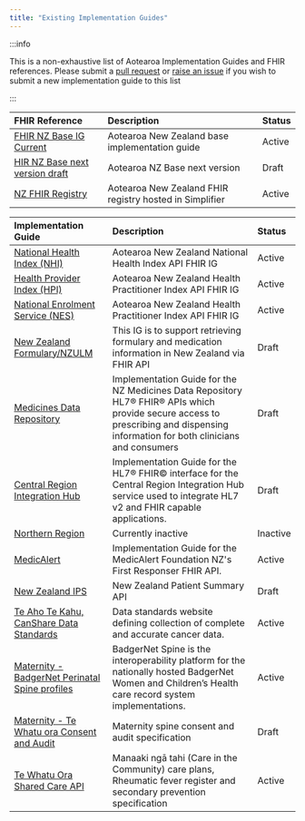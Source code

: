 ```yaml
---
title: "Existing Implementation Guides"
---
```




:::info

This is a non-exhaustive list of Aotearoa Implementation Guides and FHIR references. Please submit a [pull request](/community/get-involved/03.2-contributing) or [raise an issue](/community/get-involved/03.1-participating#issues) if you wish to submit a new implementation guide to this list

:::

| FHIR Reference                                                            | Description                                             | Status |
| :------------------------------------------------------------------------ | :------------------------------------------------------ | :----- |
| [FHIR NZ Base IG Current](https://fhir.org.nz)                            | Aotearoa New Zealand base implementation guide          | Active |
| [HIR NZ Base next version draft](https://build.fhir.org/ig/HL7NZ/nzbase/) | Aotearoa NZ Base next version                           | Draft  |
| [NZ FHIR Registry](https://simplifier.net/organization/nz-fhir-registry)  | Aotearoa New Zealand FHIR registry hosted in Simplifier | Active |

| Implementation Guide                                                                                            | Description                                                                                                                                                                         | Status   |
| :-------------------------------------------------------------------------------------------------------------- | :---------------------------------------------------------------------------------------------------------------------------------------------------------------------------------- | :------- |
| [National Health Index (NHI)](https://nhi-ig.hip.digital.health.nz)                                             | Aotearoa New Zealand National Health Index API FHIR IG                                                                                                                              | Active   |
| [Health Provider Index (HPI)](https://hpi-ig.hip.digital.health.nz)                                             | Aotearoa New Zealand Health Practitioner Index API FHIR IG                                                                                                                          | Active   |
| [National Enrolment Service (NES)](https://nes-ig.hip-uat.digital.health.nz/)                                   | Aotearoa New Zealand Health Practitioner Index API FHIR IG                                                                                                                          | Active   |
| [New Zealand Formulary/NZULM](https://fhir-docs.nzf.org.nz/index.html)                      | This IG is to support retrieving formulary and medication information in New Zealand via FHIR API                                                                                   | Draft    |
| [Medicines Data Repository](https://build.fhir.org/ig/HL7NZ/mdr/)                                               | Implementation Guide for the NZ Medicines Data Repository HL7® FHIR® APIs which provide secure access to prescribing and dispensing information for both clinicians and consumers | Draft    |
| [Central Region Integration Hub](https://build.fhir.org/ig/tewhatuora/centralRegion-integrationHub-ig/)         | Implementation Guide for the HL7® FHIR© interface for the Central Region Integration Hub service used to integrate HL7 v2 and FHIR capable applications.                          | Draft    |
| [Northern Region](https://build.fhir.org/ig/HL7NZ/northernRegion/)                                              | Currently inactive                                                                                                                                                                  | Inactive |
| [MedicAlert](https://simplifier.net/guide/medicalert-nz-first-responder-api)                                    | Implementation Guide for the MedicAlert Foundation NZ's First Responser FHIR API.                                                                                                   | Active   |
| [New Zealand IPS](https://build.fhir.org/ig/tewhatuora/fhir-nzips/)                                             | New Zealand Patient Summary API                                                                                                                                                     | Draft    |
| [Te Aho Te Kahu, CanShare Data Standards](https://canshare.co.nz/dataStandards.html)                            | Data standards website defining collection of complete and accurate cancer data.                                                                                                    | Active   |
| [Maternity - BadgerNet Perinatal Spine profiles](https://simplifier.net/badgernet)                              | BadgerNet Spine is the interoperability platform for the nationally hosted BadgerNet Women and Children’s Health care record system implementations.                                | Active   |
| [Maternity - Te Whatu ora Consent and Audit](https://simplifier.net/Te-Whatu-Ora---Maternity-Consent-and-Audit) | Maternity spine consent and audit specification                                                                                                                                     | Draft    |
| [Te Whatu Ora Shared Care API](https://build.fhir.org/ig/tewhatuora/cinc-fhir-ig) | Manaaki ngā tahi (Care in the Community) care plans, Rheumatic fever register and secondary prevention  specification                                                                                                                                     | Active    |
